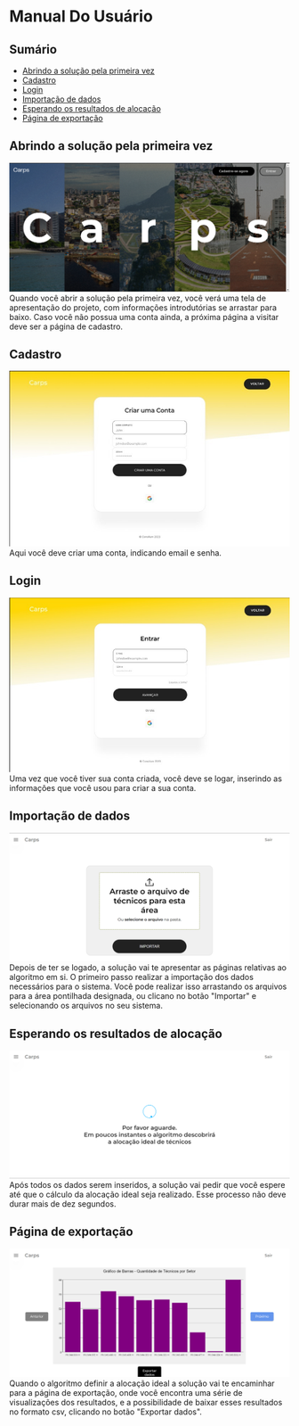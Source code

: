 # Manual Do Usuário

## Sumário
- [Abrindo a solução pela primeira vez](#abrindo-a-solução-pela-primeira-vez)
- [Cadastro](#cadastro)
- [Login](#login)
- [Importação de dados](#importação-de-dados)
- [Esperando os resultados de alocação](#esperando-os-resultados-de-alocação)
- [Página de exportação](#página-de-exportação)

## Abrindo a solução pela primeira vez
![Página inicial](./img/paginaInicial.png)
Quando você abrir a solução pela primeira vez, você verá uma tela de apresentação do projeto, com informações introdutórias se arrastar para baixo. Caso você não possua uma conta ainda, a próxima página a visitar deve ser a página de cadastro.
## Cadastro
![Página de cadastro](./img/cadastro.jpeg)
Aqui você deve criar uma conta, indicando email e senha.
## Login
![Página de login](./img/login.jpeg)
Uma vez que você tiver sua conta criada, você deve se logar, inserindo as informações que você usou para criar a sua conta.
## Importação de dados
![Página de importação](./img/importarCsv.png)
Depois de ter se logado, a solução vai te apresentar as páginas relativas ao algoritmo em si. O primeiro passo realizar a importação dos dados necessários para o sistema. Você pode realizar isso arrastando os arquivos para a área pontilhada designada, ou clicano no botão "Importar" e selecionando os arquivos no seu sistema.
## Esperando os resultados de alocação
![Página de carregamento](./img/carregando.png)
Após todos os dados serem inseridos, a solução vai pedir que você espere até que o cálculo da alocação ideal seja realizado. Esse processo não deve durar mais de dez segundos.
## Página de exportação
![Gráfico de barras](./img/graficoDeBarras.png)
Quando o algoritmo definir a alocação ideal a solução vai te encaminhar para a página de exportação, onde você encontra uma série de visualizações dos resultados, e a possibilidade de baixar esses resultados no formato csv, clicando no botão "Exportar dados".